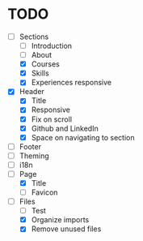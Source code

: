 # TODO

- [ ] Sections
  - [ ] Introduction
  - [ ] About
  - [x] Courses
  - [x] Skills
  - [x] Experiences responsive
- [x] Header
  - [x] Title
  - [x] Responsive
  - [x] Fix on scroll
  - [x] Github and LinkedIn
  - [x] Space on navigating to section
- [ ] Footer
- [ ] Theming
- [ ] i18n
- [ ] Page
  - [x] Title
  - [ ] Favicon
- [ ] Files
  - [ ] Test
  - [x] Organize imports
  - [x] Remove unused files
